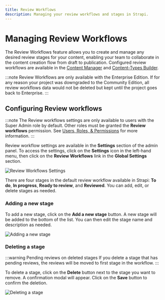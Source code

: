 ```yaml
---
title: Review Workflows
description: Managing your review workflows and stages in Strapi.
---
```


# Managing Review Workflows <EnterpriseBadge />

The Review Workflows feature allows you to create and manage any desired review stages for your content, enabling your team to collaborate in the content creation flow from draft to publication. Configured review workflows are available in the [Content Manager](/user-docs/content-manager/reviewing-content) and [Content-Types Builder](/user-docs/content-type-builder).

:::note
Review Workflows are only available with the Enterprise Edition. If for any reason your project was downgraded to the Community Edition, all review workflows data would not be deleted but kept until the project goes back to Enterprise.
:::

## Configuring Review workflows

:::note
The Review workflows settings are only available to users with the Super Admin role by default. Other roles must be granted the **Review workflows** permission. See [Users, Roles, & Permissions](/user-docs/users-roles-permissions) for more information.
:::

Review workflow settings are available in the **Settings** section of the admin panel. To access the settings, click on the **Settings** icon in the left-hand menu, then click on the **Review Workflows** link in the **Global Settings** section.

![Review Workflows Settings](/img/assets/review-workflows/review-workflows.png)

There are four stages in the default review workflow available in Strapi: **To do**, **In progress**, **Ready to review**, and **Reviewed**. You can add, edit, or delete stages as needed. 

### Adding a new stage

To add a new stage, click on the **Add a new stage** button. A new stage will be added to the bottom of the list. You can then edit the stage name and description as needed.

![Adding a new stage](/img/assets/review-workflows/add-stage.png)

### Deleting a stage

:::warning Pending reviews on deleted stages
If you delete a stage that has pending reviews, the reviews will be moved to first stage in the workflow.
:::

To delete a stage, click on the **Delete** button next to the stage you want to remove. A confirmation modal will appear. Click on the **Save** button to confirm the deletion.

![Deleting a stage](/img/assets/review-workflows/delete-stage.png)

<FeedbackPlaceholder />
